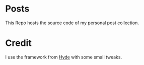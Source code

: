 # Posts

This Repo hosts the source code of my personal post collection. 

# Credit

I use the framework from [Hyde](https://github.com/poole/hyde) with some small tweaks.